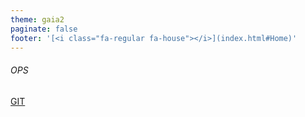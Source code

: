 ```yaml
---
theme: gaia2
paginate: false
footer: '[<i class="fa-regular fa-house"></i>](index.html#Home)'
---
```


<!-- _class: lead -->

###### OPS

<div class="dashboard-tiles">
  <a class="tile-link" href="cs/ops/git/index.html">GIT</a>
</div>

